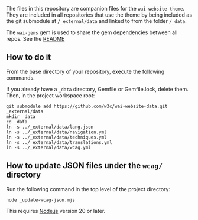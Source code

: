 The files in this repository are companion files for the `wai-website-theme`. They are included in all repositories that use the theme by being included as the git submodule at `/_external/data` and linked to from the folder `/_data`. 

The `wai-gems` gem is used to share the gem dependencies between all repos. See the [README](wai-gems/README.md)

## How to do it

From the base directory of your repository, execute the following commands.

If you already have a `_data` directory, Gemfile or Gemfile.lock, delete them. Then, in the project workspace root:
```
git submodule add https://github.com/w3c/wai-website-data.git _external/data
mkdir _data
cd _data
ln -s ../_external/data/lang.json
ln -s ../_external/data/navigation.yml
ln -s ../_external/data/techniques.yml
ln -s ../_external/data/translations.yml
ln -s ../_external/data/wcag.yml
```

## How to update JSON files under the `wcag/` directory

Run the following command in the top level of the project directory:

```
node _update-wcag-json.mjs
```

This requires [Node.js](https://nodejs.org/) version 20 or later.
